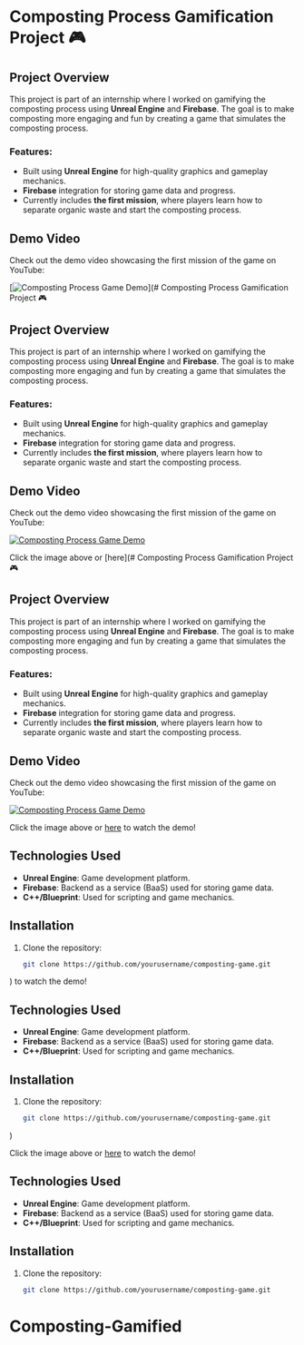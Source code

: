 # Composting Process Gamification Project 🎮

## Project Overview
This project is part of an internship where I worked on gamifying the composting process using **Unreal Engine** and **Firebase**. The goal is to make composting more engaging and fun by creating a game that simulates the composting process.

### Features:
- Built using **Unreal Engine** for high-quality graphics and gameplay mechanics.
- **Firebase** integration for storing game data and progress.
- Currently includes **the first mission**, where players learn how to separate organic waste and start the composting process.
  
## Demo Video
Check out the demo video showcasing the first mission of the game on YouTube:

[![Composting Process Game Demo](https://img.youtube.com/vi/YOUR_VIDEO_ID/0.jpg)](# Composting Process Gamification Project 🎮

## Project Overview
This project is part of an internship where I worked on gamifying the composting process using **Unreal Engine** and **Firebase**. The goal is to make composting more engaging and fun by creating a game that simulates the composting process.

### Features:
- Built using **Unreal Engine** for high-quality graphics and gameplay mechanics.
- **Firebase** integration for storing game data and progress.
- Currently includes **the first mission**, where players learn how to separate organic waste and start the composting process.
  
## Demo Video
Check out the demo video showcasing the first mission of the game on YouTube:

[![Composting Process Game Demo](https://img.youtube.com/vi/YOUR_VIDEO_ID/0.jpg)](https://www.youtube.com/watch?v=YOUR_VIDEO_ID)

Click the image above or [here](# Composting Process Gamification Project 🎮

## Project Overview
This project is part of an internship where I worked on gamifying the composting process using **Unreal Engine** and **Firebase**. The goal is to make composting more engaging and fun by creating a game that simulates the composting process.

### Features:
- Built using **Unreal Engine** for high-quality graphics and gameplay mechanics.
- **Firebase** integration for storing game data and progress.
- Currently includes **the first mission**, where players learn how to separate organic waste and start the composting process.
  
## Demo Video
Check out the demo video showcasing the first mission of the game on YouTube:

[![Composting Process Game Demo](https://img.youtube.com/vi/YOUR_VIDEO_ID/0.jpg)](https://www.youtube.com/watch?v=YOUR_VIDEO_ID)

Click the image above or [here](https://www.youtube.com/watch?v=YOUR_VIDEO_ID) to watch the demo!

## Technologies Used
- **Unreal Engine**: Game development platform.
- **Firebase**: Backend as a service (BaaS) used for storing game data.
- **C++/Blueprint**: Used for scripting and game mechanics.
  
## Installation
1. Clone the repository:
   ```bash
   git clone https://github.com/yourusername/composting-game.git
) to watch the demo!

## Technologies Used
- **Unreal Engine**: Game development platform.
- **Firebase**: Backend as a service (BaaS) used for storing game data.
- **C++/Blueprint**: Used for scripting and game mechanics.
  
## Installation
1. Clone the repository:
   ```bash
   git clone https://github.com/yourusername/composting-game.git
)

Click the image above or [here](https://www.youtube.com/watch?v=YOUR_VIDEO_ID) to watch the demo!

## Technologies Used
- **Unreal Engine**: Game development platform.
- **Firebase**: Backend as a service (BaaS) used for storing game data.
- **C++/Blueprint**: Used for scripting and game mechanics.
  
## Installation
1. Clone the repository:
   ```bash
   git clone https://github.com/yourusername/composting-game.git
# Composting-Gamified

